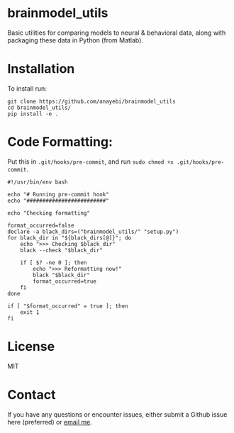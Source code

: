 # brainmodel_utils
Basic utilities for comparing models to neural & behavioral data, along with packaging these data in Python (from Matlab).

# Installation
To install run:
```
git clone https://github.com/anayebi/brainmodel_utils
cd brainmodel_utils/
pip install -e .
```

# Code Formatting:
Put this in `.git/hooks/pre-commit`, and run `sudo chmod +x .git/hooks/pre-commit`.

```
#!/usr/bin/env bash
  
echo "# Running pre-commit hook"
echo "#########################"

echo "Checking formatting"

format_occurred=false
declare -a black_dirs=("brainmodel_utils/" "setup.py")
for black_dir in "${black_dirs[@]}"; do
    echo ">>> Checking $black_dir"
    black --check "$black_dir"

    if [ $? -ne 0 ]; then
        echo ">>> Reformatting now!"
        black "$black_dir"
        format_occurred=true
    fi
done

if [ "$format_occurred" = true ]; then
    exit 1
fi
```
# License
MIT

# Contact
If you have any questions or encounter issues, either submit a Github issue here (preferred) or [email me](https://anayebi.github.io/contact/).
